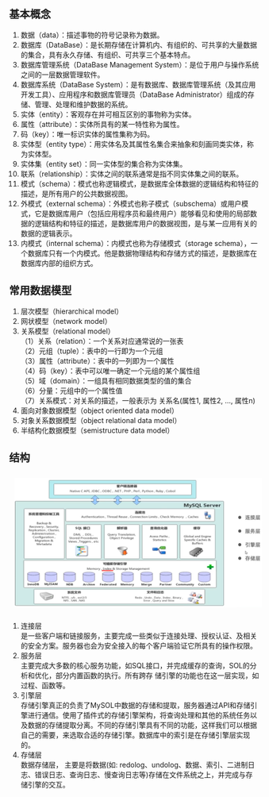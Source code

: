 ## 基本概念
1. 数据（data）：描述事物的符号记录称为数据。
2. 数据库（DataBase）：是长期存储在计算机内、有组织的、可共享的大量数据的集合，具有永久存储、有组织、可共享三个基本特点。
3. 数据库管理系统（DataBase Management System）：是位于用户与操作系统之间的一层数据管理软件。
4. 数据库系统（DataBase System）：是有数据库、数据库管理系统（及其应用开发工具）、应用程序和数据库管理员（DataBase Administrator）组成的存储、管理、处理和维护数据的系统。
5. 实体（entity）：客观存在并可相互区别的事物称为实体。
6. 属性（attribute）：实体所具有的某一特性称为属性。
7. 码（key）：唯一标识实体的属性集称为码。
8. 实体型（entity type）：用实体名及其属性名集合来抽象和刻画同类实体，称为实体型。
9. 实体集（entity set）：同一实体型的集合称为实体集。
10. 联系（relationship）：实体之间的联系通常是指不同实体集之间的联系。
11. 模式（schema）：模式也称逻辑模式，是数据库全体数据的逻辑结构和特征的描述，是所有用户的公共数据视图。
12. 外模式（external schema）：外模式也称子模式（subschema）或用户模式，它是数据库用户（包括应用程序员和最终用户）能够看见和使用的局部数据的逻辑结构和特征的描述，是数据库用户的数据视图，是与某一应用有关的数据的逻辑表示。
13. 内模式（internal schema）：内模式也称为存储模式（storage schema），一个数据库只有一个内模式。他是数据物理结构和存储方式的描述，是数据库在数据库内部的组织方式。

## 常用数据模型
1. 层次模型（hierarchical model）
2. 网状模型（network model）
3. 关系模型（relational model）\
（1）关系（relation）：一个关系对应通常说的一张表\
（2）元组（tuple）：表中的一行即为一个元组\
（3）属性（attribute）：表中的一列即为一个属性\
（4）码（key）：表中可以唯一确定一个元组的某个属性组\
（5）域（domain）：一组具有相同数据类型的值的集合\
（6）分量：元组中的一个属性值\
（7）关系模式：对关系的描述，一般表示为 关系名(属性1, 属性2, ..., 属性n)
4. 面向对象数据模型（object oriented data model）
5. 对象关系数据模型（object relational data model）
6. 半结构化数据模型（semistructure data model）

## 结构
<img src="../../Pic/Tools/MySQL/mysql-structure.png" style="width:500px;padding:10px;"/>

1. 连接层\
是一些客户端和链接服务，主要完成一些类似于连接处理、授权认证、及相关的安全方案。服务器也会为安全接入的每个客户端验证它所具有的操作权限。
2. 服务层\
主要完成大多数的核心服务功能，如SQL接口，并完成缓存的查询，SOL的分析和优化，部分内置函数的执行。所有跨存 储引擎的功能也在这一层实现，如 过程、函数等。
3. 引擎层\
存储引擎真正的负责了MySOL中数据的存储和提取，服务器通过API和存储引擎进行通信。使用了插件式的存储引擎架构，将查询处理和其他的系统任务以及数据的存储提取分离。不同的存储引擎具有不同的功能，这样我们可以根据自己的需要，来选取合适的存储引擎。数据库中的索引是在存储引擎层实现的。
4. 存储层\
数据存储层， 主要是将数据(如: redolog、undolog、数据、索引、二进制日志、错误日志、查询日志、慢查询日志等)存储在文件系统之上，并完成与存储引擎的交互。